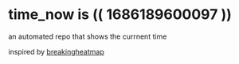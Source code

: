 # time_now is (( 1686189600097 ))

an automated repo that shows the currnent time

inspired by [breakingheatmap](https://github.com/breakingheatmap/breakingheatmap)